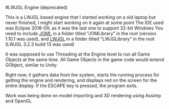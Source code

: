 #LWJGL Engine (deprecated)

This is a LWJGL based engine that I started working on a old laptop but never finished, I might start working on it again at some point
The IDE used was Eclipse 2018-09, as it was the last one to support 32-bit Windows
You need to include [JOML](github.com/JOML-CI/JOML) in a folder titled "JOMLibrary" in the root (version 1.10.1 was used), and [LWJGL](lwjgl.org) in a folder titled "LWJGLibrary" in the root (LWJGL 3.2.3 build 13 was used)


It was supposed to use Threading at the Engine level to run all Game Objects at the same time. All Game Objects in the game code would extend GObject, similar to Unity.

Right now, it gathers data from the system, starts the running process for getting the engine and rendering, and displays red on the screen for the entire display.
If the ESCAPE key is pressed, the program exits.

Work was being done on model importing and 3D rendering using Assimp and OpenGL